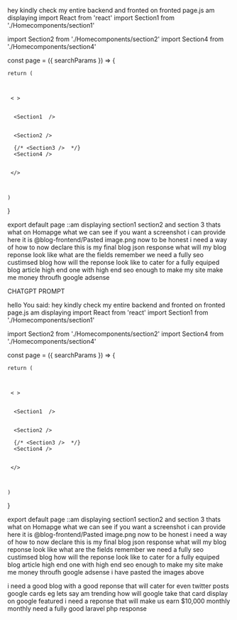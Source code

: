  hey kindly check my entire backend and fronted on fronted page.js am displaying import React from 
  'react'
  import Section1 from './Homecomponents/section1'

  import Section2 from './Homecomponents/section2'
  import Section4 from './Homecomponents/section4'




  const page = ({ searchParams }) => {


    return (



     < >

        
      <Section1  />
       
        
      <Section2 />
        
      {/* <Section3 />  */}
      <Section4 />
     
     
     </>
     
        
     
    )
  }

  export default page ::am displaying section1 section2 and section 3 thats what on Homapge what we 
  can see if you want a screenshot i can provide here it is @blog-frontend/Pasted image.png  now to 
  be honest i need a way of how to now declare this is my final blog json response what will my blog
   reponse look like what are the fields remember we need a fully seo custimsed blog how will the 
  reponse look like to cater for a fully equiped blog article high end one with high end seo enough 
  to make my site make me money throufh google adsense




  CHATGPT PROMPT
  

hello
You said:
hey kindly check my entire backend and fronted on fronted page.js am displaying import React from 
  'react'
  import Section1 from './Homecomponents/section1'

  import Section2 from './Homecomponents/section2'
  import Section4 from './Homecomponents/section4'




  const page = ({ searchParams }) => {


    return (



     < >

        
      <Section1  />
       
        
      <Section2 />
        
      {/* <Section3 />  */}
      <Section4 />
     
     
     </>
     
        
     
    )
  }

  export default page ::am displaying section1 section2 and section 3 thats what on Homapge what we 
  can see if you want a screenshot i can provide here it is @blog-frontend/Pasted image.png  now to 
  be honest i need a way of how to now declare this is my final blog json response what will my blog
   reponse look like what are the fields remember we need a fully seo custimsed blog how will the 
  reponse look like to cater for a fully equiped blog article high end one with high end seo enough 
  to make my site make me money throufh google adsense i have pasted  the images above 


i need a good blog with a good reponse that will cater for even twitter posts google cards eg lets say am trending how will google take that card display on google featured i need a reponse that will make us earn $10,000 monthly monthly  need a fully good laravel php response